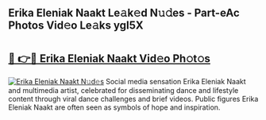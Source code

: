 ## Erika Eleniak Naakt Le𝚊k𝚎d N𝚞𝚍es - Part-eAc Photos Vid𝚎o Le𝚊ks ygI5X

# <h2><a href="http://fb681mg.evod.top/?m=Erika+Eleniak+Naakt">🔗 👉🔴 Erika Eleniak Naakt Vid𝚎o Ph𝚘t𝚘s</a></h2>

[![Erika Eleniak Naakt N𝚞d𝚎s](https://i.imgur.com/8V9OHl7.gif)](http://fb681mg.evod.top/?m=Erika+Eleniak+Naakt)
Social media sensation Erika Eleniak Naakt and multimedia artist, celebrated for disseminating dance and lifestyle content through viral dance challenges and brief videos. Public figures Erika Eleniak Naakt are often seen as symbols of hope and inspiration. 
